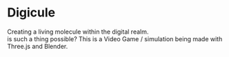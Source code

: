 # Digicule
Creating a living molecule within the digital realm.  
is such a thing possible? 
This is a Video Game / simulation being made with Three.js and Blender. 



